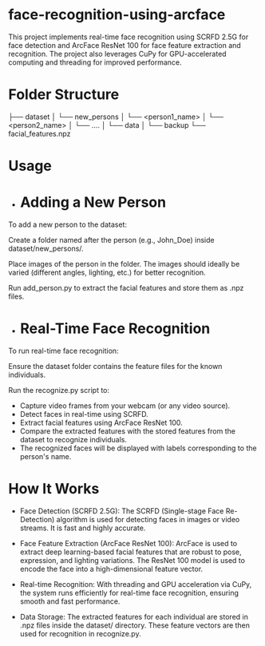 # face-recognition-using-arcface
This project implements real-time face recognition using SCRFD 2.5G for face detection and ArcFace ResNet 100 for face feature extraction and recognition. The project also leverages CuPy for GPU-accelerated computing and threading for improved performance.

# Folder Structure
├── dataset
│   └── new_persons
│       └── <person1_name>
│       └── <person2_name>
│       └── ....
│   └── data
│   └── backup
    └── facial_features.npz

# Usage
- # Adding a New Person
To add a new person to the dataset:

Create a folder named after the person (e.g., John_Doe) inside dataset/new_persons/.

Place images of the person in the folder. The images should ideally be varied (different angles, lighting, etc.) for better recognition.

Run add_person.py to extract the facial features and store them as .npz files.

- # Real-Time Face Recognition
To run real-time face recognition:

Ensure the dataset folder contains the feature files for the known individuals.

Run the recognize.py script to:

- Capture video frames from your webcam (or any video source).
- Detect faces in real-time using SCRFD.
- Extract facial features using ArcFace ResNet 100.
- Compare the extracted features with the stored features from the dataset to recognize individuals.
- The recognized faces will be displayed with labels corresponding to the person's name.

# How It Works
- Face Detection (SCRFD 2.5G): The SCRFD (Single-stage Face Re-Detection) algorithm is used for detecting faces in images or video streams. It is fast and highly accurate.

- Face Feature Extraction (ArcFace ResNet 100): ArcFace is used to extract deep learning-based facial features that are robust to pose, expression, and lighting variations. The ResNet 100 model is used to encode the face into a high-dimensional feature vector.

- Real-time Recognition: With threading and GPU acceleration via CuPy, the system runs efficiently for real-time face recognition, ensuring smooth and fast performance.

- Data Storage: The extracted features for each individual are stored in .npz files inside the dataset/ directory. These feature vectors are then used for recognition in recognize.py.
